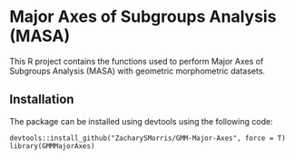 # Major Axes of Subgroups Analysis (MASA)
This R project contains the functions used to perform Major Axes of Subgroups Analysis (MASA) with geometric morphometric datasets.


## Installation
The package can be installed using devtools using the following code:
```
devtools::install_github("ZacharySMorris/GMM-Major-Axes", force = T)
library(GMMMajorAxes)
```
